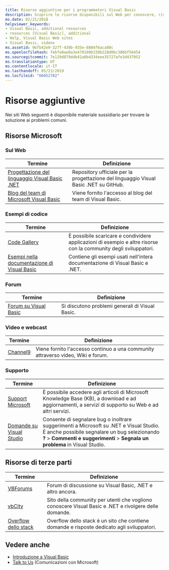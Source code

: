 ```yaml
---
title: Risorse aggiuntive per i programmatori Visual Basic
description: Scoprire le risorse disponibili sul Web per conoscere, rivolgere domande e ottenere informazioni dettagliate su Visual Basic.
ms.date: 02/21/2018
helpviewer_keywords:
- Visual Basic, additional resources
- resources [Visual Basic], additional
- Help, Visual Basic Web sites
- Visual Basic, videos
ms.assetid: 9bfb42e9-327f-439b-935e-8884f6aca80c
ms.openlocfilehash: febfe0ae0a3e478109b338b228d0bc306bf56454
ms.sourcegitcommit: 7e129d879ddb42a8b4334eee35727afe3d437952
ms.translationtype: HT
ms.contentlocale: it-IT
ms.lasthandoff: 05/23/2019
ms.locfileid: "66052782"
---
```

# <a name="additional-resources"></a>Risorse aggiuntive

Nei siti Web seguenti è disponibile materiale sussidiario per trovare la soluzione ai problemi comuni.

## <a name="microsoft-resources"></a>Risorse Microsoft

### <a name="on-the-web"></a>Sul Web

|Termine|Definizione|
|----------|----------------|
|[Progettazione del linguaggio Visual Basic .NET](https://github.com/dotnet/vblang)|Repository ufficiale per la progettazione del linguaggio Visual Basic .NET su GitHub.|
|[Blog del team di Microsoft Visual Basic](https://devblogs.microsoft.com/vbteam/)|Viene fornito l'accesso al blog del team di Visual Basic.|

### <a name="code-samples"></a>Esempi di codice

|Termine|Definizione|
|----------|----------------|
|[Code Gallery](https://code.msdn.microsoft.com/site/search?f%5B0%5D.Type=ProgrammingLanguage&f%5B0%5D.Value=VB&f%5B0%5D.Text=VB.NET)|È possibile scaricare e condividere applicazioni di esempio e altre risorse con la community degli sviluppatori.|
|[Esempi nella documentazione di Visual Basic](https://github.com/dotnet/samples/tree/master/snippets/visualbasic)|Contiene gli esempi usati nell'intera documentazione di Visual Basic e .NET.|

### <a name="forums"></a>Forum

|Termine|Definizione|
|----------|----------------|
|[Forum su Visual Basic](https://social.msdn.microsoft.com/Forums/vstudio/home?forum=vbgeneral)|Si discutono problemi generali di Visual Basic.|

### <a name="videos-and-webcasts"></a>Video e webcast

|Termine|Definizione|
|----------|----------------|
|[Channel9](https://channel9.msdn.com/)|Viene fornito l'accesso continuo a una community attraverso video, Wiki e forum.|

### <a name="support"></a>Supporto

|Termine|Definizione|
|----------|----------------|
|[Support Microsoft](https://support.microsoft.com)|È possibile accedere agli articoli di Microsoft Knowledge Base (KB), a download e ad aggiornamenti, a servizi di supporto su Web e ad altri servizi.|
|[Domande su Visual Studio](https://developercommunity.visualstudio.com)|Consente di segnalare bug o inoltrare suggerimenti a Microsoft su .NET e Visual Studio. È anche possibile segnalare un bug selezionando **?**  > **Commenti e suggerimenti** > **Segnala un problema** in Visual Studio.|

## <a name="third-party-resources"></a>Risorse di terze parti

|Termine|Definizione|
|----------|----------------|
|[VBForums](http://www.vbforums.com/)|Forum di discussione su Visual Basic, .NET e altro ancora.|
|[vbCity](http://vbcity.com/)|Sito della community per utenti che vogliono conoscere Visual Basic e .NET e rivolgere delle domande.|
|[Overflow dello stack](https://stackoverflow.com/questions/tagged/vb.net)|Overflow dello stack è un sito che contiene domande e risposte dedicato agli sviluppatori.|

## <a name="see-also"></a>Vedere anche

- [Introduzione a Visual Basic](../../visual-basic/getting-started/index.md)
- [Talk to Us](/visualstudio/ide/talk-to-us) (Comunicazioni con Microsoft)
